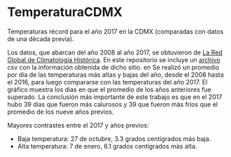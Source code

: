 # TemperaturaCDMX
Temperaturas récord para el año 2017 en la CDMX (comparadas con datos de una década previa).

Los datos, que abarcan del año 2008 al año 2017, se obtuvieron de [La Red Global de Climatología Histórica](https://www.ncei.noaa.gov/products/land-based-station/global-historical-climatology-network-daily). En este repositorio se incluye un [archivo](https://github.com/dnvlz/TemperaturaCDMX/blob/main/2857621.csv) csv con la información obtenida de dicho sitio. en Se realizó un promedio por día de las temperaturas más altas y bajas del año, desde el 2008 hasta el 2016, para luego compararse con las temperaturas del año 2017. El gráfico muestra los días en que el promedio de los años anteriores fue superado. La conclusión más importante de este trabajo es que en el 2017 hubo 39 días que fueron más calurosos y 39 que fueron más fríos que el promedio de los nueve años previos.

Mayores contrastes entre el 2017 y años previos:
* Baja temperatura: 27 de octubre, 3.3 grados centígrados más baja.
* Alta temperatura: 7 de enero, 6.1 grados centígrados más alta.
